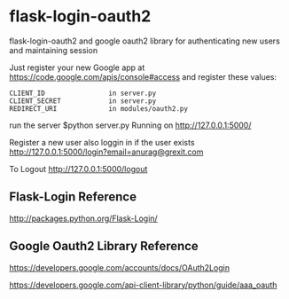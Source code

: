 flask-login-oauth2
==================

flask-login-oauth2 and google oauth2 library for authenticating new users and maintaining session 

Just register your new Google app at https://code.google.com/apis/console#access 
and register these values:

    CLIENT_ID                in server.py
    CLIENT_SECRET            in server.py
    REDIRECT_URI             in modules/oauth2.py

run the server 
    $python server.py
    Running on http://127.0.0.1:5000/

Register a new user also loggin in if the user exists
http://127.0.0.1:5000/login?email=anurag@grexit.com


To Logout
http://127.0.0.1:5000/logout

Flask-Login Reference
---------------------
http://packages.python.org/Flask-Login/

Google Oauth2 Library Reference
-------------------------------

https://developers.google.com/accounts/docs/OAuth2Login

https://developers.google.com/api-client-library/python/guide/aaa_oauth

